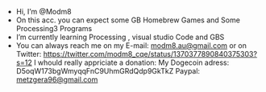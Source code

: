 -  Hi, I’m @Modm8
-  On this acc. you can expect some GB Homebrew Games and Some Processing3 Programs
-  I’m currently learning Processing , visual studio Code and GBS
-  You can always reach me on my E-mail: modm8.au@gmail.com or on Twitter: https://twitter.com/modm8_cqe/status/1370377890840375303?s=12
I whould really appriciate a donation:
My Dogecoin adress: D5oqW173bgWmyqqFnC9UhmGRdQdp9GkTkZ
Paypal: metzgera96@gmail.com
